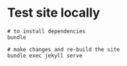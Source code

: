 # Test site locally

```
# to install dependencies
bundle

# make changes and re-build the site
bundle exec jekyll serve
```

